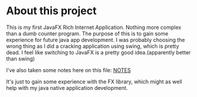 # About this project
This is my first JavaFX Rich Internet Application. Nothing more complex than a dumb counter program.
The purpose of this is to gain some experience for future java app development.
I was probably choosing the wrong thing as I did a cracking application using swing, which is pretty dead. I feel like switching to JavaFX is a pretty good idea.(apparently better than swing)

I've also taken some notes here on this file: [NOTES](/notes/NOTES.md)

It's just to gain some experience with the FX library, which might as well help with my java native application development.